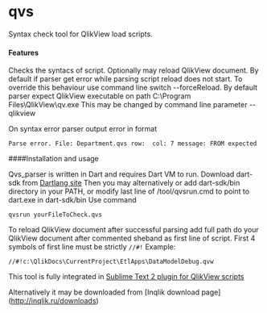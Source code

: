 qvs
================

Syntax check tool for QlikView load scripts.

#### Features

Checks the syntacs of script. Optionally may reload QlikView document. 
By default if parser get error while parsing script reload does not start. 
To override this behaviour use command line switch --forceReload.
By default parser expect QlikView executable on path C:\Program Files\QlikView\qv.exe
This may be changed by command line parameter --qlikview 

On syntax error parser output error in format

    Parse error. File: Department.qvs row:  col: 7 message: FROM expected 


####Installation and usage

Qvs_parser is written in Dart and requires Dart VM to run. Download dart-sdk from [Dartlang site](http://www.dartlang.org/tools/sdk/)
Then you may alternatively or add dart-sdk/bin directory in your PATH, or modify last line of /tool/qvsrun.cmd to point to dart.exe in dart-sdk/bin
Use command 

    qvsrun yourFileToCheck.qvs 

To reload QlikView document after successful parsing add full path do your QlikView document after commented sheband as first line of script.
First 4 symbols of first line must be strictly `//#!` 
Example:

    //#!c:\QlikDocs\CurrentProject\EtlApps\DataModelDebug.qvw
 
 This tool is fully integrated in [Sublime Text 2 plugin for QlikView scripts](http://vadimtsushko.github.io/sublime-qlikview/) 
 
 Alternatively it may be downloaded from [Inqlik download page] (http://inqlik.ru/downloads)

   